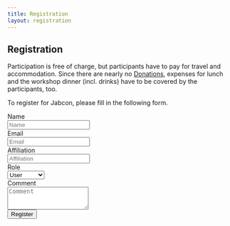 ```yaml
---
title: Registration
layout: registration
---
```


## Registration


Participation is free of charge, but participants have to pay for travel and accommodation.
Since there are nearly no [Donations](https://donations.jabref.org), expenses for lunch and the workshop dinner (incl. drinks) have to be covered by the participants, too.

To register for Jabcon, please fill in the following form.

<form action="MAILTO:jabrefmail+jabcon@gmail.com?subject=Registration%20for%20JabCon%202017" method="post" enctype="text/plain" class="form-horizontal">
  <div class="form-group">
    <label for="name" class="col-sm-2 control-label">Name</label>
    <div class="col-sm-10">
      <input type="text" class="form-control" id="Name" name="name" placeholder="Name" value="">
    </div>
  </div>
  <div class="form-group">
    <label for="inputEmail" class="col-sm-2 control-label">Email</label>
    <div class="col-sm-10">
      <input type="email" class="form-control" name="Email" id="inputEmail" placeholder="Email" value="">
    </div>
  </div>
  <div class="form-group">
    <label for="inputAffiliation" class="col-sm-2 control-label">Affiliation</label>
    <div class="col-sm-10">
      <input type="text" class="form-control" name="Affiliation" id="inputAffiliation" placeholder="Affiliation" value="">
    </div>
  </div>
  <div class="form-group">
    <label for="inputRole" class="col-sm-2 control-label">Role</label>
    <div class="col-sm-10">
      <select id="inputRole" name="Role" class="form-control">
        <option value="user">User</option>
        <option value="developer">Developer</option>
        <option value="both">Both</option>
      </select>
    </div>
  </div>
  <div class="form-group">
    <label for="comment" class="col-sm-2 control-label">Comment</label>
    <div class="col-sm-10">
      <textarea class="form-control" rows="3" name="Comment" id="comment" placeholder="Comment"></textarea>
    </div>
  </div>  
  <div class="form-group">
    <div class="col-sm-offset-2 col-sm-10">
      <button type="submit" class="btn btn-default">Register</button>
    </div>
  </div>
</form>
